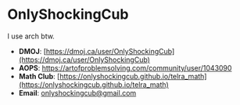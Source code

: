 # OnlyShockingCub

I use arch btw.

- **DMOJ**: [https://dmoj.ca/user/OnlyShockingCub](https://dmoj.ca/user/OnlyShockingCub)
- **AOPS**: https://artofproblemsolving.com/community/user/1043090
- **Math Club**: [https://onlyshockingcub.github.io/telra_math](https://onlyshockingcub.github.io/telra_math)
- **Email**: [onlyshockingcub@gmail.com](mailto:onlyshockingcub@gmail.com)
  
